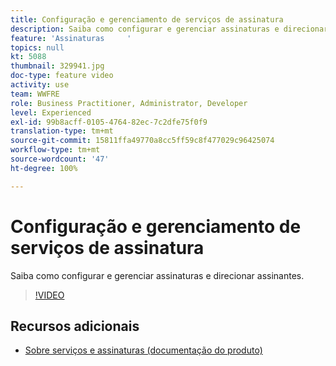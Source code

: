 ```yaml
---
title: Configuração e gerenciamento de serviços de assinatura
description: Saiba como configurar e gerenciar assinaturas e direcionar assinantes.
feature: 'Assinaturas     '
topics: null
kt: 5088
thumbnail: 329941.jpg
doc-type: feature video
activity: use
team: WWFRE
role: Business Practitioner, Administrator, Developer
level: Experienced
exl-id: 99b8acff-0105-4764-82ec-7c2dfe75f0f9
translation-type: tm+mt
source-git-commit: 15811ffa49770a8cc5ff59c8f477029c96425074
workflow-type: tm+mt
source-wordcount: '47'
ht-degree: 100%

---
```


# Configuração e gerenciamento de serviços de assinatura

Saiba como configurar e gerenciar assinaturas e direcionar assinantes.

>[!VIDEO](https://video.tv.adobe.com/v/329941?quality=12)

## Recursos adicionais

* [Sobre serviços e assinaturas (documentação do produto)](https://experienceleague.adobe.com/docs/campaign-classic/using/sending-messages/subscriptions-and-referrals/about-services-and-subscriptions.html?lang=pt-BR)
